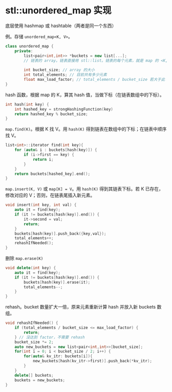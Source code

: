 # stl::unordered_map 实现

底层使用 hashmap 或 hashtable（两者是同一个东西）

例。存储 `unordered_map<K, V>`。

```cpp
class unordered_map {
    private:
        list<pair<int,int>> *buckets = new list[...];
        // 链表的 array。链表直接用 stl::list。链表的每个元素，就是 map 的 <K, V>
        
        int bucket_size; // array 的大小
        int total_elements; // 目前共有多少元素
        float max_load_factor; // total_elements / bucket_size 若大于此 factor，需要 rehash
}
```

hash 函数，根据 map 的 K，算其 hash 值，当做下标（在链表数组中的下标）。

```cpp
int hash(int key) {
    int hashed_key = strongHashingFunction(key)
    return hashed_key % bucket_size;
}
```

`map.find(K)`。根据 K 找 V。用 `hash(K)` 得到链表在数组中的下标；在链表中顺序找 V。

```cpp
list<int>::iterator find(int key){
    for (auto& i : buckets[hash(key)]) {
        if (i->first == key) {
            return i;
        }
    }
    return buckets[hashed_key].end();
}
```

`map.insert(K, V)` 或 `map[K] = V`。用 `hash(K)` 得到其链表下标。若 K 已存在，修改对应的 V；否则，在链表尾插入新元素。

```cpp
void insert(int key, int val) {
    auto it = find(key);
    if (it != buckets[hash(key)].end()) {
        it->second = val;
        return;
    }
    buckets[hash(key)].push_back({key,val});
    total_elements++;
    rehashIfNeeded();
}
```

删除 `map.erase(K)`

```cpp
void delete(int key) {
    auto it = find(key);
    if (it != buckets[hash(key)].end()) {
        buckets[hash(key)].erase(it);
        total_elements--;
    }
}
```

rehash。bucket 数量扩大一倍，原来元素重新计算 hash 并放入新 buckets 数组。

```cpp
void rehashIfNeeded() {
    if (total_elements / bucket_size <= max_load_factor) {
        return;
    } // 没达到 factor，不需要 rehash
    bucket_size *= 2;
    auto new_buckets = new list<pair<int,int>>[bucket_size];
    for(int i = 0; i < bucket_size / 2; i++) {
        for(auto& kv_itr: buckets[i]){
            new_buckets[hash(kv_itr->first)].push_back(*kv_itr);
        }
    }
    delete[] buckets;
    buckets = new_buckets;
}
```
